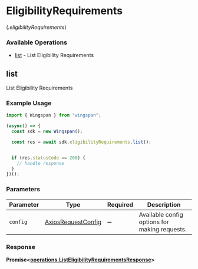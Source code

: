 # EligibilityRequirements
(*.eligibilityRequirements*)

### Available Operations

* [list](#list) - List Eligibility Requirements

## list

List Eligibility Requirements

### Example Usage

```typescript
import { Wingspan } from "wingspan";

(async() => {
  const sdk = new Wingspan();

  const res = await sdk.eligibilityRequirements.list();


  if (res.statusCode == 200) {
    // handle response
  }
})();
```

### Parameters

| Parameter                                                    | Type                                                         | Required                                                     | Description                                                  |
| ------------------------------------------------------------ | ------------------------------------------------------------ | ------------------------------------------------------------ | ------------------------------------------------------------ |
| `config`                                                     | [AxiosRequestConfig](https://axios-http.com/docs/req_config) | :heavy_minus_sign:                                           | Available config options for making requests.                |


### Response

**Promise<[operations.ListEligibilityRequirementsResponse](../../models/operations/listeligibilityrequirementsresponse.md)>**

